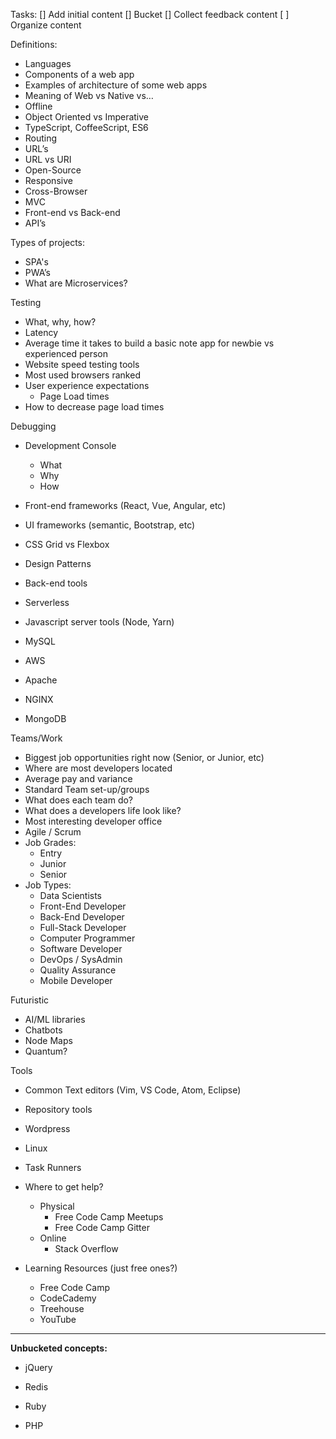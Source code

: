 Tasks:
 [] Add initial content
 [] Bucket
 [] Collect feedback content
 [ ] Organize content


Definitions:
* Languages
* Components of a web app
* Examples of architecture of some web apps
* Meaning of Web vs Native vs…
* Offline
* Object Oriented vs Imperative
* TypeScript, CoffeeScript, ES6
* Routing
* URL’s
* URL vs URI
* Open-Source
* Responsive
* Cross-Browser
* MVC
* Front-end vs Back-end
* API’s

Types of projects:
* SPA's
* PWA’s
* What are Microservices?

Testing
* What, why, how?
* Latency
* Average time it takes to build a basic note app for newbie vs experienced person
* Website speed testing tools
* Most used browsers ranked
* User experience expectations
    - Page Load times
* How to decrease page load times

Debugging
* Development Console
    - What
    - Why
    - How

* Front-end frameworks (React, Vue, Angular, etc)
* UI frameworks (semantic, Bootstrap, etc)
* CSS Grid vs Flexbox
* Design Patterns

* Back-end tools
* Serverless
* Javascript server tools (Node, Yarn)
* MySQL
* AWS
* Apache
* NGINX
* MongoDB

Teams/Work
* Biggest job opportunities right now (Senior, or Junior, etc)
* Where are most developers located
* Average pay and variance
* Standard Team set-up/groups
* What does each team do?
* What does a developers life look like?
* Most interesting developer office
* Agile / Scrum
* Job Grades:
    - Entry
    - Junior
    - Senior
* Job Types:
    - Data Scientists
    - Front-End Developer
    - Back-End Developer
    - Full-Stack Developer
    - Computer Programmer
    - Software Developer
    - DevOps / SysAdmin
    - Quality Assurance
    - Mobile Developer

Futuristic
* AI/ML libraries
* Chatbots
* Node Maps
* Quantum?

Tools
* Common Text editors (Vim, VS Code, Atom, Eclipse)
* Repository tools

* Wordpress
* Linux
* Task Runners

* Where to get help?
    - Physical
        - Free Code Camp Meetups
        - Free Code Camp Gitter
    - Online
        - Stack Overflow

* Learning Resources (just free ones?)
    - Free Code Camp
    - CodeCademy
    - Treehouse
    - YouTube

********

**Unbucketed concepts:**

* jQuery
* Redis

* Ruby
* PHP
